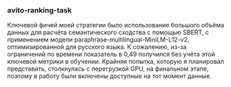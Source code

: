 ### avito-ranking-task
Ключевой фичей моей стратегии было использование большого объёма данных для расчёта семантического сходства с помощью SBERT, с применением модели paraphrase-multilingual-MiniLM-L12-v2, оптимизированной для русского языка.
К сожалению, из-за ограничений по времени показатель в 0,49 получился без учёта этой ключевой метрики в обучении. Крайняя попытка, которую я планировал представить, столкнулась с перегрузкой GPU, на финальном этапе, поэтому в работу были включены доступные на тот момент данные.
